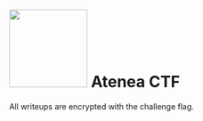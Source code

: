# <img src="https://raw.githubusercontent.com/M3moryLeaks/ctf/master/Atenea/Assets/ccn-cert.png" width=140> Atenea CTF

All writeups are encrypted with the challenge flag.
